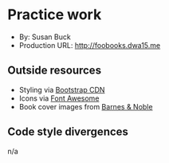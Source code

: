 # Practice work
+ By: Susan Buck
+ Production URL: <http://foobooks.dwa15.me>

## Outside resources
+ Styling via [Bootstrap CDN](https://www.bootstrapcdn.com)
+ Icons via [Font Awesome](https://fontawesome.com)
+ Book cover images from [Barnes & Noble](https://www.barnesandnoble.com)

## Code style divergences
n/a

